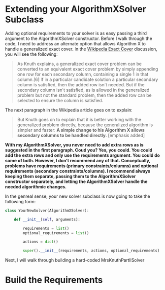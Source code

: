# Extending your AlgorithmXSolver Subclass

Adding optional requirements to your solver is as easy passing a third argument to the AlgorithmXSolver constructor. Before I walk through the code, I need to address an alternate option that allows Algorithm X to handle a generalized exact cover. In the [Wikipedia Exact Cover]( https://en.wikipedia.org/wiki/Exact_cover) discussion, you will see the following:

>As Knuth explains, a generalized exact cover problem can be converted to an equivalent exact cover problem by simply appending one row for each secondary column, containing a single 1 in that column.[6] If in a particular candidate solution a particular secondary column is satisfied, then the added row isn't needed. But if the secondary column isn't satisfied, as is allowed in the generalized problem but not the standard problem, then the added row can be selected to ensure the column is satisfied.

The next paragraph in the Wikipedia article goes on to explain:

>But Knuth goes on to explain that it is better working with the generalized problem directly, because the generalized algorithm is simpler and faster: __A simple change to his Algorithm X allows secondary columns to be handled directly.__ [emphasis added]

__With my AlgorithmXSolver, you never need to add extra rows as is suggested in the first paragraph. Coud you? Yes, you could. You could add the extra rows and only use the requirements argument. You could do some of both. However, I don’t recommend any of that. Conceptually, problems have requirements (primary constraints/columns) and optional requirements (secondary constraints/columns). I recommend always keeping them separate, passing them to the AlgorithmXSolver constructor separately, and letting the AlgorithmXSolver handle the needed algorithmic changes.__

In the genreal sense, your new solver subclass is now going to take the following form:

```python
class YourNewSolver(AlgorithmXSolver):

    def __init__(self, arguments):

        requirements = list()
        optional_requirements = list()

        actions = dict()

        super().__init__(requirements, actions, optional_requirements)
```

Next, I will walk through building a hard-coded MrsKnuthPartIISolver

# Build the Requirements
